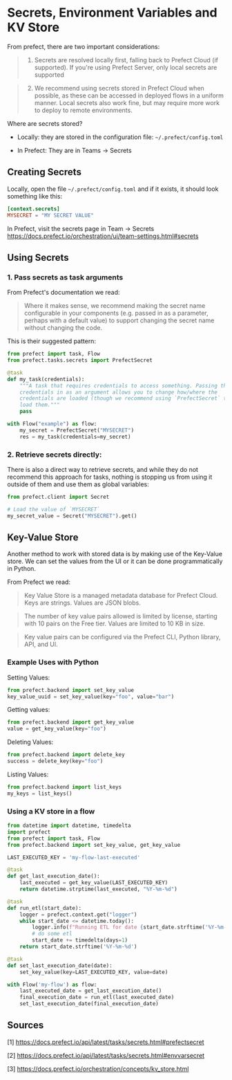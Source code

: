 # Secrets, Environment Variables and KV Store

From prefect, there are two important considerations:

>1. Secrets are resolved locally first, falling back to Prefect Cloud (if supported). If you're using Prefect Server, only local secrets are supported

>2. We recommend using secrets stored in Prefect Cloud when possible, as these can be accessed in deployed flows in a uniform manner. Local secrets also work fine, but may require more work to deploy to remote environments.

Where are secrets stored?

- Locally: they are stored in the configuration file: `~/.prefect/config.toml`

- In Prefect: They are in Teams -> Secrets

## Creating Secrets

Locally, open the file `~/.prefect/config.toml` and if it
exists, it should look something like this:

```toml
[context.secrets]
MYSECRET = "MY SECRET VALUE"
```

In Prefect, visit the secrets page in Team -> Secrets
https://docs.prefect.io/orchestration/ui/team-settings.html#secrets

## Using Secrets

### 1. Pass secrets as task arguments

From Prefect's documentation we read:
>Where it makes sense, we recommend making the secret name configurable in your components (e.g. passed in as a parameter, perhaps with a default value) to support changing the secret name without changing the code. 

This is their suggested pattern:

```python
from prefect import task, Flow
from prefect.tasks.secrets import PrefectSecret

@task
def my_task(credentials):
    """A task that requires credentials to access something. Passing the
    credentials in as an argument allows you to change how/where the
    credentials are loaded (though we recommend using `PrefectSecret` tasks to
    load them."""
    pass

with Flow("example") as flow:
    my_secret = PrefectSecret("MYSECRET")
    res = my_task(credentials=my_secret)
```

### 2. Retrieve secrets directly:

There is also a direct way to retrieve secrets, and 
while they do not recommend this approach for tasks,
nothing is stopping us from using it outside of them
and use them as global variables:

```python
from prefect.client import Secret

# Load the value of `MYSECRET`
my_secret_value = Secret("MYSECRET").get()
```

## Key-Value Store

Another method to work with stored data is by making use
of the Key-Value store. We can set the values from the UI
or it can be done programmatically in Python.

From Prefect we read:

>Key Value Store is a managed metadata database for Prefect Cloud.
>Keys are strings. Values are JSON blobs.

> The number of key value pairs allowed is limited by license, starting with 10 pairs on the Free tier. Values are limited to 10 KB in size.

> Key value pairs can be configured via the Prefect CLI, Python library, API, and UI.

### Example Uses with Python

Setting Values: 

```python
from prefect.backend import set_key_value
key_value_uuid = set_key_value(key="foo", value="bar")
```

Getting values:

```python
from prefect.backend import get_key_value
value = get_key_value(key="foo")
```

Deleting Values:

```python
from prefect.backend import delete_key
success = delete_key(key="foo")
```

Listing Values:

```python
from prefect.backend import list_keys
my_keys = list_keys()
```

### Using a KV store in a flow

```python
from datetime import datetime, timedelta
import prefect
from prefect import task, Flow
from prefect.backend import set_key_value, get_key_value

LAST_EXECUTED_KEY = 'my-flow-last-executed'

@task
def get_last_execution_date():
    last_executed = get_key_value(LAST_EXECUTED_KEY)
    return datetime.strptime(last_executed, "%Y-%m-%d")

@task
def run_etl(start_date):
    logger = prefect.context.get("logger")
    while start_date <= datetime.today():
        logger.info(f"Running ETL for date {start_date.strftime('%Y-%m-%d')}")
        # do some etl
        start_date += timedelta(days=1)
    return start_date.strftime('%Y-%m-%d')

@task
def set_last_execution_date(date):
    set_key_value(key=LAST_EXECUTED_KEY, value=date)

with Flow('my-flow') as flow:
    last_executed_date = get_last_execution_date()
    final_execution_date = run_etl(last_executed_date)
    set_last_execution_date(final_execution_date)
```

## Sources

[1] https://docs.prefect.io/api/latest/tasks/secrets.html#prefectsecret

[2] https://docs.prefect.io/api/latest/tasks/secrets.html#envvarsecret

[3] https://docs.prefect.io/orchestration/concepts/kv_store.html